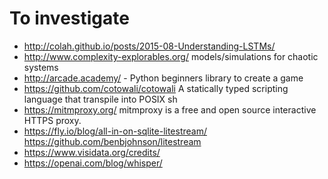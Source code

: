 # To investigate

- http://colah.github.io/posts/2015-08-Understanding-LSTMs/
- http://www.complexity-explorables.org/ models/simulations for chaotic systems 
- http://arcade.academy/ - Python beginners library to create a game
- https://github.com/cotowali/cotowali A statically typed scripting language that transpile into POSIX sh
- https://mitmproxy.org/ mitmproxy is a free and open source interactive HTTPS proxy.
- https://fly.io/blog/all-in-on-sqlite-litestream/ https://github.com/benbjohnson/litestream
- https://www.visidata.org/credits/
- https://openai.com/blog/whisper/
